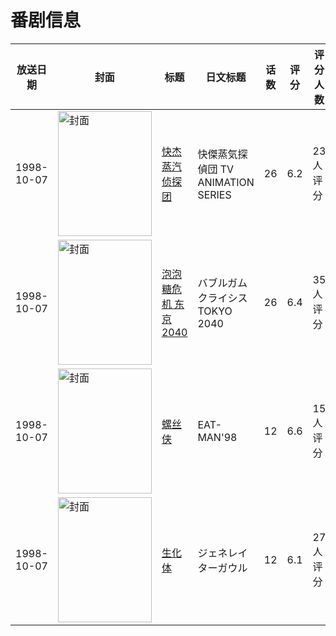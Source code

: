 # 番剧信息

|放送日期|封面|标题|日文标题|话数|评分|评分人数|
|---|---|---|---|---|---|---|
|1998-10-07|<img src="https://lain.bgm.tv/pic/cover/c/28/f1/25471_0Lyl2.jpg" alt="封面" style="width:150px;height:200px;object-fit:cover;">|[快杰蒸汽侦探团](https://bangumi.tv/subject/25471)|快傑蒸気探偵団 TV ANIMATION SERIES|26|6.2|23人评分|
|1998-10-07|<img src="https://lain.bgm.tv/pic/cover/c/16/76/36805_I5IQz.jpg" alt="封面" style="width:150px;height:200px;object-fit:cover;">|[泡泡糖危机 东京2040](https://bangumi.tv/subject/36805)|バブルガムクライシス TOKYO 2040|26|6.4|35人评分|
|1998-10-07|<img src="https://lain.bgm.tv/pic/cover/c/41/ad/54374_6OuM9.jpg" alt="封面" style="width:150px;height:200px;object-fit:cover;">|[螺丝侠](https://bangumi.tv/subject/54374)|EAT-MAN'98|12|6.6|15人评分|
|1998-10-07|<img src="https://lain.bgm.tv/pic/cover/c/27/d8/61172_yhR8i.jpg" alt="封面" style="width:150px;height:200px;object-fit:cover;">|[生化体](https://bangumi.tv/subject/61172)|ジェネレイターガウル|12|6.1|27人评分|
